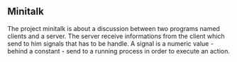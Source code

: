 ## Minitalk
The project minitalk is about a discussion between two programs named clients and a server. The server receive informations from the client which send to him signals that has to be handle. 
A signal is a numeric value - behind a constant - send  to a running process in order to execute an action.
